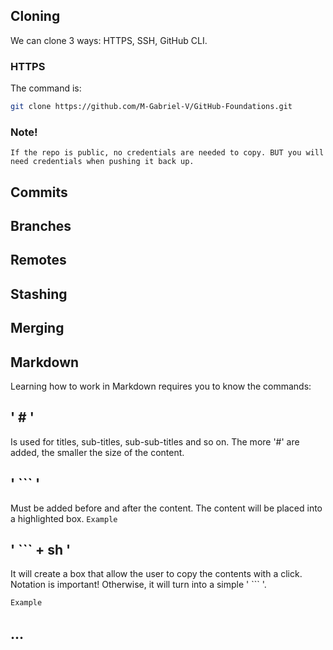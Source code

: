 ## Cloning

We can clone 3 ways: HTTPS, SSH, GitHub CLI.

### HTTPS

The command is:
```sh 
git clone https://github.com/M-Gabriel-V/GitHub-Foundations.git 
```

### Note!
```If the repo is public, no credentials are needed to copy. BUT you will need credentials when pushing it back up.```

## Commits

## Branches

## Remotes

## Stashing

## Merging

## Markdown

Learning how to work in Markdown requires you to know the commands:

## ' # ' 
Is used for titles, sub-titles, sub-sub-titles and so on. The more '#' are added, the smaller the size of the content.

## ' ``` '
Must be added before and after the content. The content will be placed into a highlighted box.
```Example```

## ' ``` + sh '
It will create a box that allow the user to copy the contents with a click. Notation is important! Otherwise, it will turn into a simple ' ``` '.
```sh
Example
```

## ...
